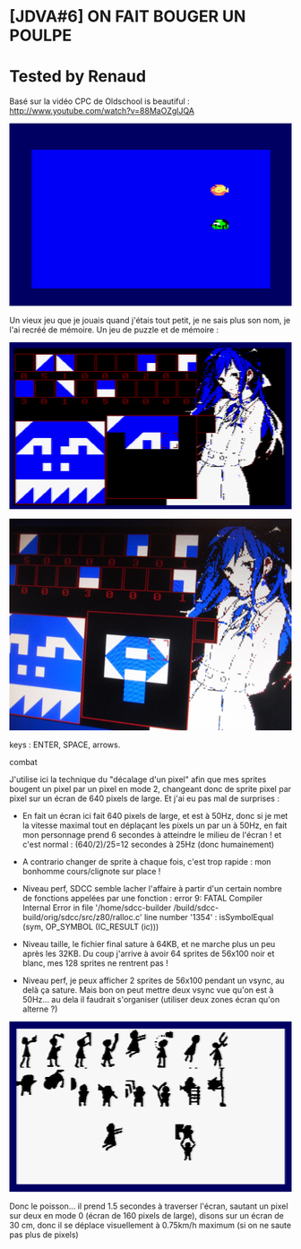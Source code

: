 # [JDVA#6] ON FAIT BOUGER UN POULPE
# Tested by Renaud

Basé sur la vidéo CPC de Oldschool is beautiful : http://www.youtube.com/watch?v=88MaOZglJQA


![JDVA6.dsk.png](JDVA6.dsk.png)

Un vieux jeu que je jouais quand j'étais tout petit, je ne sais plus son nom, je l'ai recréé de mémoire. Un jeu de puzzle et de mémoire :

![puzzmem.dsk.png](puzzmem.dsk.png)

![puzzmem_mist-board.png](puzzmem_mist-board.png)

keys : ENTER, SPACE, arrows.

combat

J'utilise ici la technique du "décalage d'un pixel" afin que mes sprites bougent un pixel par un pixel en mode 2, changeant donc de sprite pixel par pixel sur un écran de 640 pixels de large. Et j'ai eu pas mal de surprises :

- En fait un écran ici fait 640 pixels de large, et est à 50Hz, donc si je met la vitesse maximal tout en déplaçant les pixels un par un à 50Hz, en fait mon personnage prend 6 secondes à atteindre le milieu de l'écran ! et c'est normal : (640/2)/25=12 secondes à 25Hz (donc humainement)

- A contrario changer de sprite à chaque fois, c'est trop rapide : mon bonhomme cours/clignote sur place !

- Niveau perf, SDCC semble lacher l'affaire à partir d'un certain nombre de fonctions appelées par une fonction :
 error 9: FATAL Compiler Internal Error in file '/home/sdcc-builder
 /build/sdcc-build/orig/sdcc/src/z80/ralloc.c' line number '1354' : isSymbolEqual
 (sym, OP_SYMBOL (IC_RESULT (ic)))

- Niveau taille, le fichier final sature à 64KB, et ne marche plus un peu après les 32KB. Du coup j'arrive à avoir 64 sprites de 56x100 noir et blanc, mes 128 sprites ne rentrent pas !

- Niveau perf, je peux afficher 2 sprites de 56x100 pendant un vsync, au delà ça sature. Mais bon on peut mettre deux vsync vue qu'on est à 50Hz... au dela il faudrait s'organiser (utiliser deux zones écran qu'on alterne ?)

![combat.dsk.png](combat.dsk.png)

Donc le poisson... il prend 1.5 secondes à traverser l'écran, sautant un pixel sur deux en mode 0 (écran de 160 pixels de large), disons sur un écran de 30 cm, donc il se déplace visuellement à 0.75km/h maximum (si on ne saute pas plus de pixels)
